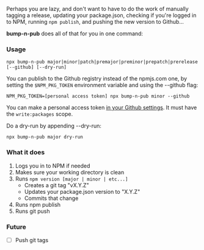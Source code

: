 Perhaps you are lazy, and don't want to have to do the work of manually tagging
a release, updating your package.json, checking if you're logged in to NPM,
running `npm publish`, and pushing the new version to Github...

**bump-n-pub** does all of that for you in one command:

### Usage

```
npx bump-n-pub major|minor|patch|premajor|preminor|prepatch|prerelease [--github] [--dry-run]
```

You can publish to the Github registry instead of the npmjs.com one, by setting
the `$NPM_PKG_TOKEN` environment variable and using the --github flag:

```
NPM_PKG_TOKEN=[personal access token] npx bump-n-pub minor --github
```

You can make a personal access token [in your Github settings](https://github.com/settings/tokens).
It must have the `write:packages` scope.

Do a dry-run by appending --dry-run:

```
npx bump-n-pub major dry-run
```

### What it does
1. Logs you in to NPM if needed
2. Makes sure your working directory is clean
3. Runs `npm version [major | minor | etc...]`
    - Creates a git tag "vX.Y.Z"
    - Updates your package.json version to "X.Y.Z"
    - Commits that change
4. Runs npm publish
5. Runs git push

### Future
- [ ] Push git tags

